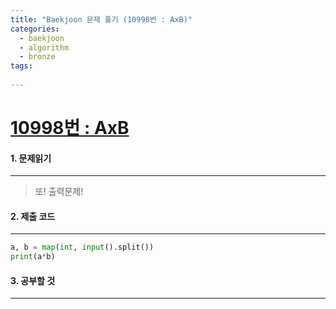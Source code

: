 ```yaml
---
title: "Baekjoon 문제 풀기 (10998번 : AxB)"
categories:
  - baekjoon
  - algorithm
  - bronze
tags:
  
---
```



# [10998번 : AxB](https://www.acmicpc.net/problem/10998)

#### 1. 문제읽기
---

> 또! 출력문제!  


#### 2. 제출 코드 
---

```python
a, b = map(int, input().split())
print(a*b)
```


#### 3. 공부할 것
---

